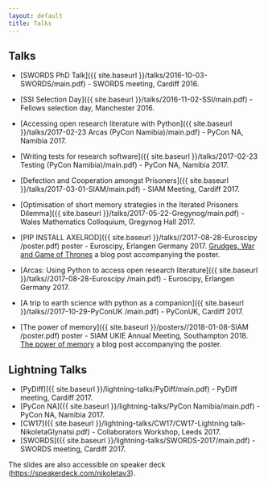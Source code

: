 ```yaml
---
layout: default
title: Talks
---
```


Talks
-----

+ [SWORDS PhD Talk]({{ site.baseurl }}/talks/2016-10-03-SWORDS/main.pdf) - SWORDS meeting, Cardiff 2016.

+ [SSI Selection Day]({{ site.baseurl }}/talks/2016-11-02-SSI/main.pdf) - Fellows selection day, Manchester 2016.

+ [Accessing open research literature with Python]({{ site.baseurl }}/talks/2017-02-23 Arcas (PyCon Namibia)/main.pdf) -
PyCon NA, Namibia 2017.

+ [Writing tests for research software]({{ site.baseurl }}/talks/2017-02-23 Testing (PyCon Namibia)/main.pdf) - PyCon NA, Namibia 2017.

+ [Defection and Cooperation amongst Prisoners]({{ site.baseurl }}/talks/2017-03-01-SIAM/main.pdf) -
SIAM Meeting, Cardiff 2017.

+ [Optimisation of short memory strategies in the Iterated Prisoners Dilemma]({{ site.baseurl }}/talks/2017-05-22-Gregynog/main.pdf) -
Wales Mathematics Colloquium, Gregynog Hall 2017.

+ [PIP INSTALL AXELROD]({{ site.baseurl }}/talks//2017-08-28-Euroscipy
/poster.pdf) poster - Euroscipy, Erlangen Germany 2017.
[Grudges, War and Game of Thrones](https://nikoleta-v3.github.io/blog/2017/08/23/grudges-war-GoT.html) a blog post accompanying the poster.

+ [Arcas: Using Python to access open research
literature]({{ site.baseurl }}/talks//2017-08-28-Euroscipy
/main.pdf) - Euroscipy, Erlangen Germany 2017.

+ [A trip to earth science with python as a companion]({{ site.baseurl }}/talks//2017-10-29-PyConUK
/main.pdf) - PyConUK, Cardiff 2017.

+ [The power of memory]({{ site.baseurl }}/posters//2018-01-08-SIAM
/poster.pdf) poster - SIAM UKIE Annual Meeting, Southampton 2018.
[The power of memory](https://nikoleta-v3.github.io/blog/2018/01/05/power-of-memory.html) a blog post accompanying the poster.

Lightning Talks
---------------

+ [PyDiff]({{ site.baseurl }}/lightning-talks/PyDiff/main.pdf) - PyDiff meeting, Cardiff 2017.
+ [PyCon NA]({{ site.baseurl }}/lightning-talks/PyCon Namibia/main.pdf) - PyCon NA, Namibia 2017.
+ [CW17]({{ site.baseurl }}/lightning-talks/CW17/CW17-Lightning talk-NikoletaGlynatsi.pdf) -
Collaborators Workshop, Leeds 2017.
+ [SWORDS]({{ site.baseurl }}/lightning-talks/SWORDS-2017/main.pdf) - SWORDS meeting, Cardiff 2017.



The slides are also accessible on speaker deck (<https://speakerdeck.com/nikoletav3>).